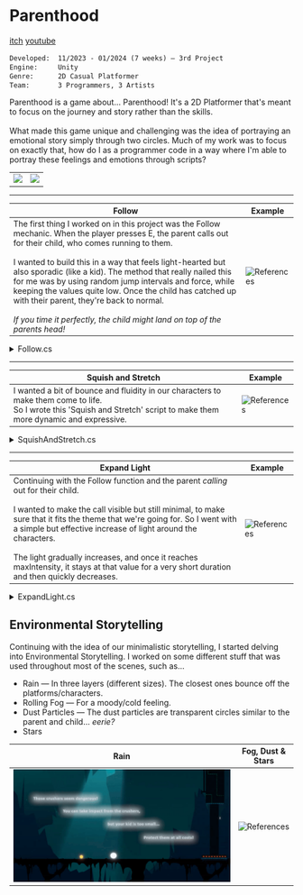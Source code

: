 # Parenthood
[itch](https://yrgo-game-creator.itch.io/parenthood) [youtube](https://www.youtube.com/watch?v=uss46DK8tEI)

```
Developed:  11/2023 - 01/2024 (7 weeks) — 3rd Project
Engine:     Unity
Genre:      2D Casual Platformer
Team:       3 Programmers, 3 Artists
```

Parenthood is a game about... Parenthood! It's a 2D Platformer that's meant to focus on the journey and story rather than the skills. <br> <br> What made this game unique and challenging was the idea of portraying an emotional story simply through two circles. Much of my work was to focus on exactly that, how do I as a programmer code in a way where I'm able to portray these feelings and emotions through scripts?

<table>
  <tr>
    <td width="50%"><img src="/Gifs/Parenthood_1.gif" /></td>
    <td width="50%"><img src="/Gifs/Parenthood_2.gif" /></td>
  </tr>
</table>

---

| Follow | Example |
| --- | --- |
| The first thing I worked on in this project was the Follow mechanic. When the player presses E, the parent calls out for their child, who comes running to them. <br> <br> I wanted to build this in a way that feels light-hearted but also sporadic (like a kid). The method that really nailed this for me was by using random jump intervals and force, while keeping the values quite low. Once the child has catched up with their parent, they're back to normal. <br> <br> _If you time it perfectly, the child might land on top of the parents head!_ | <img src="/Gifs/Parenthood_Follow.gif" alt="References" width="400" height="auto"> |

<details>
<summary>Follow.cs</summary>
  
```cs
public class Follow : MonoBehaviour
{
  [SerializeField] Transform groundCheck;
  [SerializeField] LayerMask groundLayer;
  [SerializeField] float groundCheckRadius = 0.1f;

  public Transform target;

  private SpriteRenderer sprite;
  private Rigidbody2D rb;

  public bool isFollowing;
  public bool isGrounded;

  public float maxSpeed = 5f;
  public float acceleration = 10f;
  public float stoppingDistance = 1f;
  public float minJumpInterval = 0.5f;
  public float maxJumpInterval = 1.5f;
  public float minJumpForce = 3f;
  public float maxJumpForce = 4.5f; 

  private float timeSinceLastJump = 0f;
  private float jumpInterval = 0f;
  private float jumpForce = 0f;

  void Start()
  {
    rb = GetComponent<Rigidbody2D>();
    sprite = GetComponentInChildren<SpriteRenderer>();
  }

  void Update()
  {
      if (Input.GetKeyDown(KeyCode.E) && !isFollowing)
          isFollowing = true;
  
      if (isFollowing)
          FollowParent();
  
      isGrounded = Physics2D.OverlapCircle(groundCheck.position, groundCheckRadius, groundLayer);
  
      timeSinceLastJump += Time.deltaTime;
  
      if (isGrounded && isFollowing && timeSinceLastJump >= jumpInterval)
      {
          Jump();
          SetRandomJumpInterval();
          SetRandomJumpForce();
      }
  }
  
  public void FollowParent()
  {
      Vector2 direction = new Vector2(target.position.x - transform.position.x, 0);
      float distance = direction.magnitude;
  
      if (distance > stoppingDistance)
      {
          float speedToApply = Mathf.Min(maxSpeed, rb.velocity.magnitude + acceleration * Time.deltaTime);
          rb.velocity = new Vector2(direction.normalized.x * speedToApply, rb.velocity.y);
  
          sprite.flipX = direction.x < 0;
      }
  }

  private void Jump()
  {
      rb.AddForce(Vector2.up * jumpForce, ForceMode2D.Impulse);
  
      timeSinceLastJump = 0f;
  }
  
  private void SetRandomJumpInterval()
  {
      jumpInterval = Random.Range(minJumpInterval, maxJumpInterval);
  }
  
  private void SetRandomJumpForce()
  {
      jumpForce = Random.Range(minJumpForce, maxJumpForce);
  }

  void OnCollisionEnter2D(Collision2D collision)
  {
      if (collision.transform == target)
          isFollowing = false;
  }
}

```
</details>

---

| Squish and Stretch | Example |
| --- | --- |
| I wanted a bit of bounce and fluidity in our characters to make them come to life. <br> So I wrote this 'Squish and Stretch' script to make them more dynamic and expressive. | <img src="/Gifs/Parenthood_SaS.gif" alt="References" width="200" height="auto"> |

<details>
<summary>SquishAndStretch.cs</summary>

```cs
public class SquishAndStretch : MonoBehaviour
{
    public Transform Sprite;
    public float Stretch = 0.1f;
    [SerializeField] private Transform squashParent;

    private Rigidbody2D _rigidbody;
    private Vector3 _originalScale;

    private void Start()
    {
        _rigidbody = GetComponent<Rigidbody2D>();
        _originalScale = Sprite.transform.localScale;

        if (!squashParent)
            squashParent = new GameObject($"_squash_{name}").transform;
    }

    private void Update()
    {
        Sprite.parent = transform;
        Sprite.localPosition = Vector3.zero;
        Sprite.localScale = _originalScale;
        Sprite.localRotation = Quaternion.identity;

        squashParent.localScale = Vector3.one;
        squashParent.position = transform.position;

        Vector3 velocity = _rigidbody.velocity;

        if (velocity.sqrMagnitude > 0.01f)
            squashParent.rotation = Quaternion.FromToRotation(Vector3.right, velocity);

        float scaleX = 1.0f + (velocity.magnitude * Stretch);
        float scaleY = 1.0f / scaleX;

        Sprite.parent = squashParent;
        squashParent.localScale = new Vector3(scaleX, scaleY, 1.0f);
    }
}


```
</details>

---

| Expand Light | Example |
| --- | --- |
| Continuing with the Follow function and the parent _calling_ out for their child. <br> <br> I wanted to make the call visible but still minimal, to make sure that it fits the theme that we're going for. So I went with a simple but effective increase of light around the characters. <br> <br> The light gradually increases, and once it reaches maxIntensity, it stays at that value for a very short duration and then quickly decreases. | <img src="/Gifs/Parenthood_Light.gif" alt="References" width="400" height="auto"> |

<details>
<summary>ExpandLight.cs</summary>
  
```cs
public class ExpandLight : MonoBehaviour
{
  public Light2D light2D;
  public float expansionDuration = 3f;
  public float maxIntensity = 1f;
  
  private bool isExpanding = false;

  void Update()
  {
      if (Input.GetKeyDown(KeyCode.E) && !isExpanding)
      StartCoroutine(BurstLight());
  }
    
  IEnumerator BurstLight()
  {
      isExpanding = true;
  
      light2D.intensity = 0f;
  
      float elapsedTime = 0f;
      while (elapsedTime < expansionDuration)
      {
          light2D.intensity = Mathf.Lerp(0f, maxIntensity, elapsedTime / expansionDuration);
          elapsedTime += Time.deltaTime;
          yield return null;
      }
  
      yield return new WaitForSeconds(0.5f);
  
      elapsedTime = 0f;
      while (elapsedTime < 0.5f)
      {
          light2D.intensity = Mathf.Lerp(maxIntensity, 0f, elapsedTime / 0.5f);
          elapsedTime += Time.deltaTime;
          yield return null;
      }
  
      light2D.intensity = 0f;
  
      isExpanding = false;
  }
}

```
</details>

## Environmental Storytelling

Continuing with the idea of our minimalistic storytelling, I started delving into Environmental Storytelling. I worked on some different stuff that was used throughout most of the scenes, such as... <br>
- Rain — In three layers (different sizes). The closest ones bounce off the platforms/characters.
- Rolling Fog — For a moody/cold feeling.
- Dust Particles — The dust particles are transparent circles similar to the parent and child... _eerie?_
- Stars

| Rain | Fog, Dust & Stars |
| --- | --- |
| <img src="/Gifs/Parenthood_Rain.gif" alt="References" width="auto" height="auto"> | <img src="/Gifs/Parenthood_Environmental.gif" alt="References" width="auto" height="auto"> |
